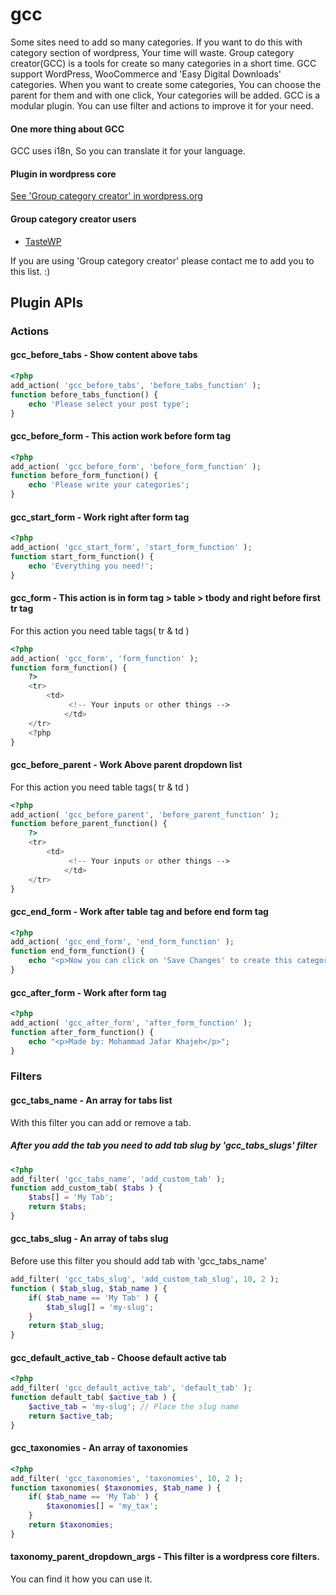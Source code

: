 # gcc

Some sites need to add so many categories. If you want to do this with category section of wordpress, Your time will waste.
Group category creator(GCC) is a tools for create so many categories in a short time. GCC support WordPress, WooCommerce and 'Easy Digital Downloads' categories.
When you want to create some categories, You can choose the parent for them and with one click, Your categories will be added.
GCC is a modular plugin. You can use filter and actions to improve it for your need.

#### One more thing about GCC

GCC uses i18n, So you can translate it for your language.

#### Plugin in wordpress core
[See 'Group category creator' in wordpress.org](https://wordpress.org/plugins/group-category-creator)

#### Group category creator users
- [TasteWP](https://tastewp.com/)

If you are using 'Group category creator' please contact me to add you to this list. :)

## Plugin APIs

### Actions

#### gcc_before_tabs - Show content above tabs
```php
<?php
add_action( 'gcc_before_tabs', 'before_tabs_function' );
function before_tabs_function() {
	echo 'Please select your post type';
}

```

#### gcc_before_form - This action work before form tag
```php
<?php
add_action( 'gcc_before_form', 'before_form_function' );
function before_form_function() {
	echo 'Please write your categories';
}

```

#### gcc_start_form - Work right after form tag
```php
<?php
add_action( 'gcc_start_form', 'start_form_function' );
function start_form_function() {
	echo 'Everything you need!';
}

```

#### gcc_form - This action is in form tag > table > tbody and right before first tr tag
For this action you need table tags( tr & td )
```php
<?php
add_action( 'gcc_form', 'form_function' );
function form_function() {
	?>
	<tr>
		<td>
			 <!-- Your inputs or other things --> 
			</td>
	</tr>
	<?php
}

```

#### gcc_before_parent - Work Above parent dropdown list
For this action you need table tags( tr & td )
```php
<?php
add_action( 'gcc_before_parent', 'before_parent_function' );
function before_parent_function() {
	?>
	<tr>
		<td>
			 <!-- Your inputs or other things --> 
			</td>
	</tr>
}

```

#### gcc_end_form - Work after table tag and before end form tag
```php
<?php
add_action( 'gcc_end_form', 'end_form_function' );
function end_form_function() {
	echo "<p>Now you can click on 'Save Changes' to create this categories</p>";
}
```

#### gcc_after_form - Work after form tag
```php
<?php
add_action( 'gcc_after_form', 'after_form_function' );
function after_form_function() {
	echo "<p>Made by: Mohammad Jafar Khajeh</p>";
}
```

### Filters

#### gcc_tabs_name - An array for tabs list
With this filter you can add or remove a tab.
##### After you add the tab you need to add tab slug by 'gcc_tabs_slugs' filter
```php
<?php
add_filter( 'gcc_tabs_name', 'add_custom_tab' );
function add_custom_tab( $tabs ) {
	$tabs[] = 'My Tab';
	return $tabs;
}
```

#### gcc_tabs_slug - An array of tabs slug
Before use this filter you should add tab with 'gcc_tabs_name'
```php
add_filter( 'gcc_tabs_slug', 'add_custom_tab_slug', 10, 2 );
function ( $tab_slug, $tab_name ) {
	if( $tab_name == 'My Tab' ) {
		$tab_slug[] = 'my-slug';
	}
	return $tab_slug;
}
```

#### gcc_default_active_tab - Choose default active tab
```php
<?php
add_filter( 'gcc_default_active_tab', 'default_tab' );
function default_tab( $active_tab ) {
	$active_tab = 'my-slug'; // Place the slug name
	return $active_tab;
}
```

#### gcc_taxonomies - An array of taxonomies
```php
<?php
add_filter( 'gcc_taxonomies', 'taxonomies', 10, 2 );
function taxonomies( $taxonomies, $tab_name ) {
	if( $tab_name == 'My Tab' ) {
		$taxonomies[] = 'my_tax';
	}
	return $taxonomies;
}
```

#### taxonomy_parent_dropdown_args - This filter is a wordpress core filters.
You can find it how you can use it.
